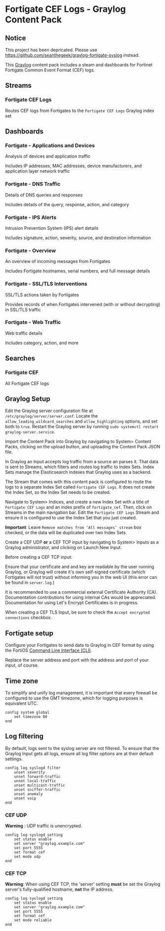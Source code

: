 # Fortigate CEF Logs - Graylog Content Pack

## Notice

This project has been depricated. Please use https://github.com/seanthegeek/graylog-fortigate-syslog instead.

This [Graylog][graylog] content pack includes a steam and dashboards for Fortinet Fortigate Common Event Format (CEF) logs.

## Streams

### Fortigate CEF Logs

Routes CEF logs from Fortigates to the `Fortigate CEF Logs` Graylog index set

## Dashboards

### Fortigate - Applications and Devices

Analysis of devices and application traffic

Includes IP addresses, MAC addresses, device manufacturers, and application layer network traffic

### Fortigate - DNS Traffic

Details of DNS queries and responses

Includes details of the query, response, action, and category

### Fortigate - IPS Alerts

Intrusion Prevention System (IPS) alert details

Includes signature, action, severity, source, and destination information

### Fortigate - Overview

An overview of incoming messages from Fortigates

Includes Fortigate hostnames, serial numbers, and full message details

### Fortigate - SSL/TLS Interventions

SSL/TLS actions taken by Fortigates

Provides records of when Fortigates intervened (with or without decrypting) in SSL/TLS traffic

### Fortigate - Web Traffic

Web traffic details

Includes category, action, and more

## Searches

### Fortigate CEF

All Fortigate CEF logs

## Graylog Setup

Edit the Graylog server configuration file at `/etc/graylog/server/server.conf`. Locate the `allow_leading_wildcard_searches` and `allow_highlighting` options, and set both to `true`. Restart the Graylog server by running `sudo systemctl restart graylog-server.service`.

Import the Content Pack into Graylog by navigating to System> Content Packs, clicking on the upload button, and uploading the Content Pack JSON file.

In Graylog an Input accepts log traffic from a source an parses it. That data is sent to Streams, which filters and routes log traffic to Index Sets. Index Sets manage the Elasticsearch indexes that Graylog uses as a backend.

The Stream that comes with this content pack is configured to route the logs to a separate Index Set called `Fortigate CEF Logs`. It does not create the Index Set, so the Index Set needs to be created.

Navigate to System> Indices, and create a new Index Set with a title of `Fortigate CEF Logs` and an index prefix of `fortigate_cef`. Then, click on Streams in the main navigation bar. Edit the `Fortigate CEF Logs` Stream and ensure it is configured to use the Index Set that you just created.

**Important**: Leave `Remove matches from ‘All messages’ stream` box checked, or the data will be duplicated over two Index Sets.

Create a CEF UDP **or** a CEF TCP input by navigating to System> Inputs as a Graylog administrator, and clicking on Launch New Input.

Before creating a CEF TCP input:

Ensure that your certificate and and key are readable by the user running Graylog, or Graylog will create it's own self-signed certificate (which Fortigates will not trust) without informing you in the web UI (this error can be found in `server.log`.)

It is recommended to use a commercial external Certificate Authority (CA). Documentation contributions for using internal CAs would be appreciated. Documentation for using Let's Encrypt Certificates is in progress.

When creating a CEF TLS Input, be sure to check the `Accept encrypted connections` checkbox.

## Fortigate setup

Configure your Fortigates to send data to Graylog in CEF format by using the FortiOS [Command Line Interface (CLI)][CLI].

Replace the server address and port with the address and port of your input, of course.

## Time zone

To simplify and unify log management, it is important that every firewall be configured to use the GMT timezone, which for logging purposes is equivalent UTC.

```fortios
config system global
    set timezone 80
end
```

## Log filtering

By default, logs sent to the syslog server are not filtered. To ensure that the Graylog Input gets all logs, ensure all log filter options are at their default settings.

```fortios
config log syslogd filter
    unset severity
    unset forward-traffic
    unset local-traffic
    unset multicast-traffic
    unset sniffer-traffic
    unset anomaly
    unset voip
end
```

### CEF UDP

**Warning** : UDP traffic is unencrypted.

```fortios
config log syslogd setting
    set status enable
    set server "graylog.example.com"
    set port 5555
    set format cef
    set mode udp
end
```

### CEF TCP

**Warning**: When using CEF TCP, the 'server' setting **must** be set the Graylog server's fully-qualified hostname, **not** the IP address.

```fortios
config log syslogd setting
    set status enable
    set server "graylog.example.com"
    set port 5555
    set format cef
    set mode reliable
end
```

[Graylog]: https://www.graylog.org/
[CLI]: https://docs.fortinet.com/document/fortigate/7.0.1/cli-reference/445620/config-log-syslogd-setting
